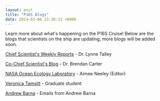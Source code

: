 ```yaml
---
layout: post
title: "P16S Blogs"
date: 2014-03-06 23:30:21 +0000
---
```

Learn more about what's happening on the P16S Cruise! Below are the blogs that
scientists on the ship are updating, more blogs will be added soon.

<a href="http://ushydro.ucsd.edu/outreach/content/tagged/P16S%202014/">Chief Scientist's Weekly Reports</a> - Dr. Lynne Talley

<a href="http://p16sonpalmer.blogspot.com/">Co-Chief Scientist's Blog</a> - Dr. Brendan Carter

<a href="http://earthobservatory.nasa.gov/blogs/fromthefield/">NASA Ocean Ecology Laboratory</a> - Aimee Neeley (Editor)

<a href="http://vtamsitt.blogspot.com/">Veronica Tamsitt</a> - Graduate student

<a href="http://barna-p16s.blogspot.com/">Andrew Barna</a> - Emails from Andrew Barna
